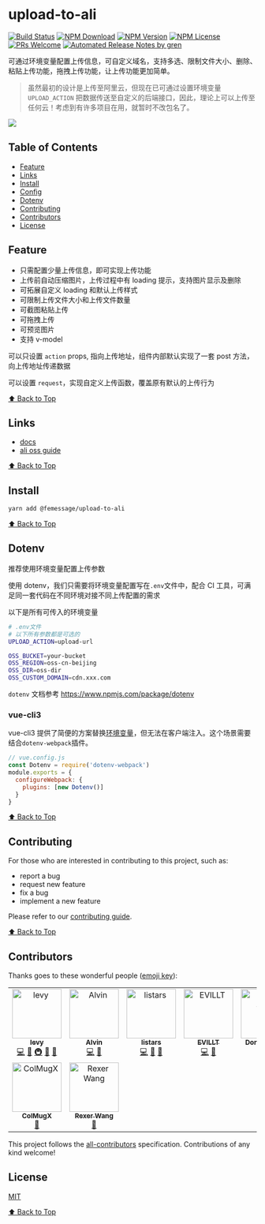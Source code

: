 # upload-to-ali

[![Build Status](https://badgen.net/travis/FEMessage/upload-to-ali/master)](https://travis-ci.com/FEMessage/upload-to-ali)
[![NPM Download](https://badgen.net/npm/dm/@femessage/upload-to-ali)](https://www.npmjs.com/package/@femessage/upload-to-ali)
[![NPM Version](https://badgen.net/npm/v/@femessage/upload-to-ali)](https://www.npmjs.com/package/@femessage/upload-to-ali)
[![NPM License](https://badgen.net/npm/license/@femessage/upload-to-ali)](https://github.com/FEMessage/upload-to-ali/blob/master/LICENSE)
[![PRs Welcome](https://img.shields.io/badge/PRs-welcome-brightgreen.svg)](https://github.com/FEMessage/upload-to-ali/pulls)
[![Automated Release Notes by gren](https://img.shields.io/badge/%F0%9F%A4%96-release%20notes-00B2EE.svg)](https://github-tools.github.io/github-release-notes/)

可通过环境变量配置上传信息，可自定义域名，支持多选、限制文件大小、删除、粘贴上传功能，拖拽上传功能，让上传功能更加简单。
> 虽然最初的设计是上传至阿里云，但现在已可通过设置环境变量 `UPLOAD_ACTION` 把数据传送至自定义的后端接口，因此，理论上可以上传至任何云！考虑到有许多项目在用，就暂时不改包名了。

![](https://i.loli.net/2019/11/15/UZ2P7wR83GiDXky.gif)

## Table of Contents

- [Feature](#feature)
- [Links](#links)
- [Install](#install)
- [Config](#config)
- [Dotenv](#dotenv)
- [Contributing](#contributing)
- [Contributors](#contributors)
- [License](#license)

## Feature

- 只需配置少量上传信息，即可实现上传功能
- 上传前自动压缩图片，上传过程中有 loading 提示，支持图片显示及删除
- 可拓展自定义 loading 和默认上传样式
- 可限制上传文件大小和上传文件数量
- 可截图粘贴上传
- 可拖拽上传
- 可预览图片
- 支持 v-model

可以只设置 `action` props, 指向上传地址，组件内部默认实现了一套 post 方法，向上传地址传递数据

可以设置 `request`，实现自定义上传函数，覆盖原有默认的上传行为

[⬆ Back to Top](#table-of-contents)

## Links

- [docs](https://FEMessage.github.io/upload-to-ali/)
- [ali oss guide](docs/guide-ali-oss.md)

[⬆ Back to Top](#table-of-contents)

## Install

```sh
yarn add @femessage/upload-to-ali
```

[⬆ Back to Top](#table-of-contents)

## Dotenv

推荐使用环境变量配置上传参数

使用 dotenv，我们只需要将环境变量配置写在`.env`文件中，配合 CI 工具，可满足同一套代码在不同环境对接不同上传配置的需求

以下是所有可传入的环境变量

```sh
# .env文件
# 以下所有参数都是可选的
UPLOAD_ACTION=upload-url

OSS_BUCKET=your-bucket
OSS_REGION=oss-cn-beijing
OSS_DIR=oss-dir
OSS_CUSTOM_DOMAIN=cdn.xxx.com
```

`dotenv` 文档参考 https://www.npmjs.com/package/dotenv

### vue-cli3

vue-cli3 提供了简便的方案替换[环境变量](https://cli.vuejs.org/zh/guide/mode-and-env.html#%E6%A8%A1%E5%BC%8F)，但无法在客户端注入。这个场景需要结合`dotenv-webpack`插件。

```js
// vue.config.js
const Dotenv = require('dotenv-webpack')
module.exports = {
  configureWebpack: {
    plugins: [new Dotenv()]
  }
}
```

[⬆ Back to Top](#table-of-contents)

## Contributing

For those who are interested in contributing to this project, such as:

- report a bug
- request new feature
- fix a bug
- implement a new feature

Please refer to our [contributing guide](https://github.com/FEMessage/.github/blob/master/CONTRIBUTING.md).

[⬆ Back to Top](#table-of-contents)

## Contributors

Thanks goes to these wonderful people ([emoji key](https://allcontributors.org/docs/en/emoji-key)):

<!-- ALL-CONTRIBUTORS-LIST:START - Do not remove or modify this section -->

<!-- prettier-ignore -->
<table><tr><td align="center"><a href="http://levy.work"><img src="https://avatars3.githubusercontent.com/u/9384365?v=4" width="100px;" alt="levy"/><br /><sub><b>levy</b></sub></a><br /><a href="https://github.com/FEMessage/upload-to-ali/commits?author=levy9527" title="Code">💻</a> <a href="#review-levy9527" title="Reviewed Pull Requests">👀</a> <a href="#infra-levy9527" title="Infrastructure (Hosting, Build-Tools, etc)">🚇</a> <a href="#blog-levy9527" title="Blogposts">📝</a> <a href="#ideas-levy9527" title="Ideas, Planning, & Feedback">🤔</a></td><td align="center"><a href="https://github.com/Alvin-Liu"><img src="https://avatars0.githubusercontent.com/u/11909145?v=4" width="100px;" alt="Alvin"/><br /><sub><b>Alvin</b></sub></a><br /><a href="https://github.com/FEMessage/upload-to-ali/commits?author=Alvin-Liu" title="Code">💻</a> <a href="#review-Alvin-Liu" title="Reviewed Pull Requests">👀</a></td><td align="center"><a href="https://github.com/listars"><img src="https://avatars2.githubusercontent.com/u/20613509?v=4" width="100px;" alt="listars"/><br /><sub><b>listars</b></sub></a><br /><a href="https://github.com/FEMessage/upload-to-ali/commits?author=listars" title="Code">💻</a> <a href="#review-listars" title="Reviewed Pull Requests">👀</a> <a href="https://github.com/FEMessage/upload-to-ali/commits?author=listars" title="Documentation">📖</a></td><td align="center"><a href="https://evila.me"><img src="https://avatars3.githubusercontent.com/u/19513289?v=4" width="100px;" alt="EVILLT"/><br /><sub><b>EVILLT</b></sub></a><br /><a href="https://github.com/FEMessage/upload-to-ali/commits?author=evillt" title="Code">💻</a> <a href="https://github.com/FEMessage/upload-to-ali/commits?author=evillt" title="Documentation">📖</a></td><td align="center"><a href="https://donaldshen.github.io/portfolio"><img src="https://avatars3.githubusercontent.com/u/19591950?v=4" width="100px;" alt="Donald Shen"/><br /><sub><b>Donald Shen</b></sub></a><br /><a href="https://github.com/FEMessage/upload-to-ali/commits?author=donaldshen" title="Code">💻</a> <a href="https://github.com/FEMessage/upload-to-ali/commits?author=donaldshen" title="Documentation">📖</a></td><td align="center"><a href="http://67.216.223.155/resume/"><img src="https://avatars3.githubusercontent.com/u/26338853?v=4" width="100px;" alt="OuZuYu"/><br /><sub><b>OuZuYu</b></sub></a><br /><a href="https://github.com/FEMessage/upload-to-ali/issues?q=author%3AOuZuYu" title="Bug reports">🐛</a></td><td align="center"><a href="https://justcodeit.fun"><img src="https://avatars1.githubusercontent.com/u/18013127?v=4" width="100px;" alt="轻剑快马"/><br /><sub><b>轻剑快马</b></sub></a><br /><a href="https://github.com/FEMessage/upload-to-ali/commits?author=xrr2016" title="Documentation">📖</a></td></tr><tr><td align="center"><a href="https://colmugx.github.io"><img src="https://avatars1.githubusercontent.com/u/21327913?v=4" width="100px;" alt="ColMugX"/><br /><sub><b>ColMugX</b></sub></a><br /><a href="https://github.com/FEMessage/upload-to-ali/issues?q=author%3Acolmugx" title="Bug reports">🐛</a></td><td align="center"><a href="https://rexer.wang"><img src="https://avatars2.githubusercontent.com/u/15629940?v=4" width="100px;" alt="Rexer Wang"/><br /><sub><b>Rexer Wang</b></sub></a><br /><a href="https://github.com/FEMessage/upload-to-ali/issues?q=author%3Arexerwang" title="Bug reports">🐛</a></td></tr></table>

<!-- ALL-CONTRIBUTORS-LIST:END -->

This project follows the [all-contributors](https://github.com/all-contributors/all-contributors) specification. Contributions of any kind welcome!

## License

[MIT](./LICENSE)

[⬆ Back to Top](#table-of-contents)
